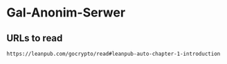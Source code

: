 # Gal-Anonim-Serwer

## URLs to read
```
https://leanpub.com/gocrypto/read#leanpub-auto-chapter-1-introduction
```